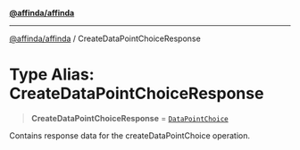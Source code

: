 [**@affinda/affinda**](../README.md)

***

[@affinda/affinda](../globals.md) / CreateDataPointChoiceResponse

# Type Alias: CreateDataPointChoiceResponse

> **CreateDataPointChoiceResponse** = [`DataPointChoice`](../interfaces/DataPointChoice.md)

Contains response data for the createDataPointChoice operation.
